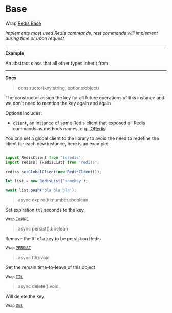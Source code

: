 # Base

Wrap [Redis Base](https://redis.io/commands#generic)

_Implements most used Redis commands, rest commands will implement during time or upon request_

---

**Example**

An abstract class that all other types inherit from. 

---

**Docs**

> constructor(key:string, options:object)

The constructor assign the key for all future operations of this instance 
and we don't need to mention the key again and again

Options includes:
    
- `client`, an instance of some Redis client that exposed all Redis commands as methods names, e.g. [IORedis](https://www.npmjs.com/package/ioredis)

You cna set a global client to the library to avoid the need to redefine the client for each new instance, here is an example:

```javascript

import RedisClient from 'ioredis';
import rediss, {RedisList} from 'rediss';

rediss.setGlobalClient(new RedisClient());

let list = new RedisList('someKey');

await list.push('bla bla bla');

````

> async expire(ttl:number):boolean

Set expiration `ttl` seconds to the key

<sub>Wrap [EXPIRE](https://redis.io/commands/expire)</sub>

> async persist():boolean

Remove the ttl of a key to be persist on Redis

<sub>Wrap [PERSIST](https://redis.io/commands/persist)</sub>

> async ttl():void

Get the remain time-to-leave of this object

<sub>Wrap [TTL](https://redis.io/commands/ttl)</sub>


> async delete():void

Will delete the key

<sub>Wrap [DEL](https://redis.io/commands/del)</sub>
